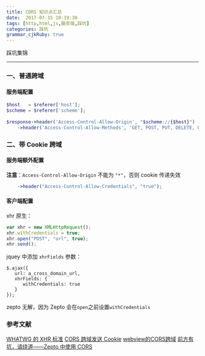 ```yaml
---
title: CORS 知识点汇总
date:  2017-07-15 10:19:30
tags: [http,html,js,服务端,踩坑]
categories: 踩坑
grammar_cjkRuby: true
---
```


踩坑集锦

<!-- more -->

---

### 一、普通跨域
#### 服务端配置
````php
$host   = $referer['host'];
$scheme = $referer['scheme'];
					
$response->header('Access-Control-Allow-Origin', "$scheme://{$host}")
	->header('Access-Control-Allow-Methods', 'GET, POST, PUT, DELETE, OPTIONS')
````

### 二、带 Cookie 跨域
#### 服务端额外配置

**注意**：`Access-Control-Allow-Origin` 不能为 `"*"`，否则 cookie 传递失效

````php
	->header("Access-Control-Allow-Credentials", "true");
````

#### 客户端配置


xhr 原生：
````javascript
var xhr = new XMLHttpRequest();
xhr.withCredentials = true;
xhr.open("POST", "url", true);
xhr.send();
````

jquey 中添加 `xhrFields` 参数：

````
$.ajax({
   url: a_cross_domain_url,
   xhrFields: {
      withCredentials: true
   }
});
````

zepto 无解，因为 Zepto 会在`open`之前设置`withCredentials`


### 参考文献
[WHATWG 的 XHR 标准](https://xhr.spec.whatwg.org/#the-withcredentials-attribute)
[CORS 跨域发送 Cookie](http://harttle.com/2016/12/28/cors-with-cookie.html)
[webview的CORS跨域](http://www.iamaddy.net/2014/04/webview%E7%9A%84cors%E8%B7%A8%E5%9F%9F/)
[前方有坑，请绕道——Zepto 中使用 CORS](https://aotu.io/notes/2015/10/26/zepto-cors/index.html)